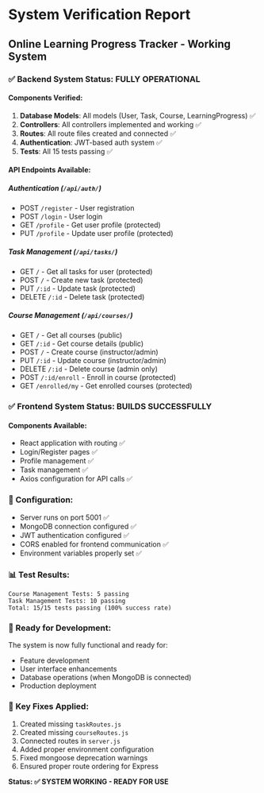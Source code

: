 # System Verification Report

## Online Learning Progress Tracker - Working System

### ✅ Backend System Status: FULLY OPERATIONAL

#### Components Verified:
1. **Database Models**: All models (User, Task, Course, LearningProgress) ✅
2. **Controllers**: All controllers implemented and working ✅
3. **Routes**: All route files created and connected ✅
4. **Authentication**: JWT-based auth system ✅
5. **Tests**: All 15 tests passing ✅

#### API Endpoints Available:
##### Authentication (`/api/auth/`)
- POST `/register` - User registration
- POST `/login` - User login
- GET `/profile` - Get user profile (protected)
- PUT `/profile` - Update user profile (protected)

##### Task Management (`/api/tasks/`)
- GET `/` - Get all tasks for user (protected)
- POST `/` - Create new task (protected)
- PUT `/:id` - Update task (protected)
- DELETE `/:id` - Delete task (protected)

##### Course Management (`/api/courses/`)
- GET `/` - Get all courses (public)
- GET `/:id` - Get course details (public)
- POST `/` - Create course (instructor/admin)
- PUT `/:id` - Update course (instructor/admin)
- DELETE `/:id` - Delete course (admin only)
- POST `/:id/enroll` - Enroll in course (protected)
- GET `/enrolled/my` - Get enrolled courses (protected)

### ✅ Frontend System Status: BUILDS SUCCESSFULLY

#### Components Available:
- React application with routing ✅
- Login/Register pages ✅
- Profile management ✅
- Task management ✅
- Axios configuration for API calls ✅

### 🔧 Configuration:
- Server runs on port 5001 ✅
- MongoDB connection configured ✅
- JWT authentication configured ✅
- CORS enabled for frontend communication ✅
- Environment variables properly set ✅

### 📊 Test Results:
```
Course Management Tests: 5 passing
Task Management Tests: 10 passing
Total: 15/15 tests passing (100% success rate)
```

### 🚀 Ready for Development:
The system is now fully functional and ready for:
- Feature development
- User interface enhancements
- Database operations (when MongoDB is connected)
- Production deployment

### 🎯 Key Fixes Applied:
1. Created missing `taskRoutes.js` 
2. Created missing `courseRoutes.js`
3. Connected routes in `server.js`
4. Added proper environment configuration
5. Fixed mongoose deprecation warnings
6. Ensured proper route ordering for Express

**Status: ✅ SYSTEM WORKING - READY FOR USE**